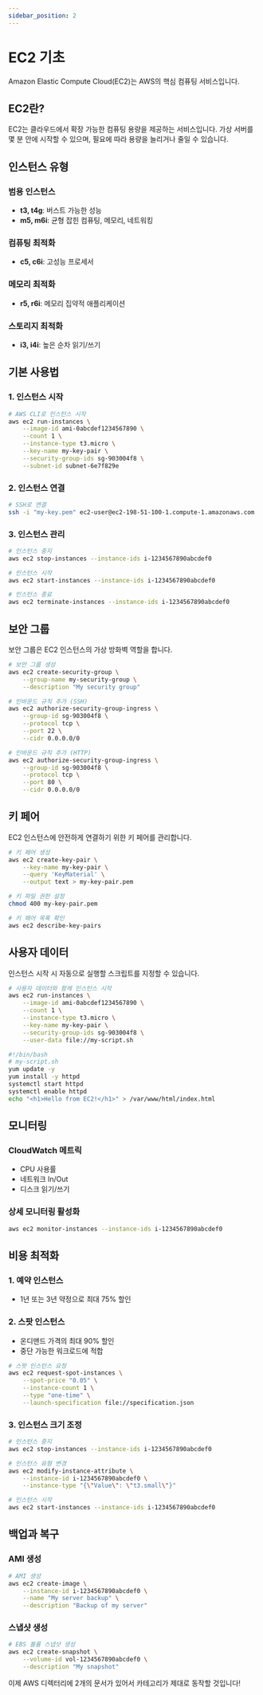 ```yaml
---
sidebar_position: 2
---
```


# EC2 기초

Amazon Elastic Compute Cloud(EC2)는 AWS의 핵심 컴퓨팅 서비스입니다.

## EC2란?

EC2는 클라우드에서 확장 가능한 컴퓨팅 용량을 제공하는 서비스입니다. 가상 서버를 몇 분 안에 시작할 수 있으며, 필요에 따라 용량을 늘리거나 줄일 수 있습니다.

## 인스턴스 유형

### 범용 인스턴스
- **t3, t4g**: 버스트 가능한 성능
- **m5, m6i**: 균형 잡힌 컴퓨팅, 메모리, 네트워킹

### 컴퓨팅 최적화
- **c5, c6i**: 고성능 프로세서

### 메모리 최적화
- **r5, r6i**: 메모리 집약적 애플리케이션

### 스토리지 최적화
- **i3, i4i**: 높은 순차 읽기/쓰기

## 기본 사용법

### 1. 인스턴스 시작
```bash
# AWS CLI로 인스턴스 시작
aws ec2 run-instances \
    --image-id ami-0abcdef1234567890 \
    --count 1 \
    --instance-type t3.micro \
    --key-name my-key-pair \
    --security-group-ids sg-903004f8 \
    --subnet-id subnet-6e7f829e
```

### 2. 인스턴스 연결
```bash
# SSH로 연결
ssh -i "my-key.pem" ec2-user@ec2-198-51-100-1.compute-1.amazonaws.com
```

### 3. 인스턴스 관리
```bash
# 인스턴스 중지
aws ec2 stop-instances --instance-ids i-1234567890abcdef0

# 인스턴스 시작
aws ec2 start-instances --instance-ids i-1234567890abcdef0

# 인스턴스 종료
aws ec2 terminate-instances --instance-ids i-1234567890abcdef0
```

## 보안 그룹

보안 그룹은 EC2 인스턴스의 가상 방화벽 역할을 합니다.

```bash
# 보안 그룹 생성
aws ec2 create-security-group \
    --group-name my-security-group \
    --description "My security group"

# 인바운드 규칙 추가 (SSH)
aws ec2 authorize-security-group-ingress \
    --group-id sg-903004f8 \
    --protocol tcp \
    --port 22 \
    --cidr 0.0.0.0/0

# 인바운드 규칙 추가 (HTTP)
aws ec2 authorize-security-group-ingress \
    --group-id sg-903004f8 \
    --protocol tcp \
    --port 80 \
    --cidr 0.0.0.0/0
```

## 키 페어

EC2 인스턴스에 안전하게 연결하기 위한 키 페어를 관리합니다.

```bash
# 키 페어 생성
aws ec2 create-key-pair \
    --key-name my-key-pair \
    --query 'KeyMaterial' \
    --output text > my-key-pair.pem

# 키 파일 권한 설정
chmod 400 my-key-pair.pem

# 키 페어 목록 확인
aws ec2 describe-key-pairs
```

## 사용자 데이터

인스턴스 시작 시 자동으로 실행할 스크립트를 지정할 수 있습니다.

```bash
# 사용자 데이터와 함께 인스턴스 시작
aws ec2 run-instances \
    --image-id ami-0abcdef1234567890 \
    --count 1 \
    --instance-type t3.micro \
    --key-name my-key-pair \
    --security-group-ids sg-903004f8 \
    --user-data file://my-script.sh
```

```bash
#!/bin/bash
# my-script.sh
yum update -y
yum install -y httpd
systemctl start httpd
systemctl enable httpd
echo "<h1>Hello from EC2!</h1>" > /var/www/html/index.html
```

## 모니터링

### CloudWatch 메트릭
- CPU 사용률
- 네트워크 In/Out
- 디스크 읽기/쓰기

### 상세 모니터링 활성화
```bash
aws ec2 monitor-instances --instance-ids i-1234567890abcdef0
```

## 비용 최적화

### 1. 예약 인스턴스
- 1년 또는 3년 약정으로 최대 75% 할인

### 2. 스팟 인스턴스
- 온디맨드 가격의 최대 90% 할인
- 중단 가능한 워크로드에 적합

```bash
# 스팟 인스턴스 요청
aws ec2 request-spot-instances \
    --spot-price "0.05" \
    --instance-count 1 \
    --type "one-time" \
    --launch-specification file://specification.json
```

### 3. 인스턴스 크기 조정
```bash
# 인스턴스 중지
aws ec2 stop-instances --instance-ids i-1234567890abcdef0

# 인스턴스 유형 변경
aws ec2 modify-instance-attribute \
    --instance-id i-1234567890abcdef0 \
    --instance-type "{\"Value\": \"t3.small\"}"

# 인스턴스 시작
aws ec2 start-instances --instance-ids i-1234567890abcdef0
```

## 백업과 복구

### AMI 생성
```bash
# AMI 생성
aws ec2 create-image \
    --instance-id i-1234567890abcdef0 \
    --name "My server backup" \
    --description "Backup of my server"
```

### 스냅샷 생성
```bash
# EBS 볼륨 스냅샷 생성
aws ec2 create-snapshot \
    --volume-id vol-1234567890abcdef0 \
    --description "My snapshot"
```

이제 AWS 디렉터리에 2개의 문서가 있어서 카테고리가 제대로 동작할 것입니다! 